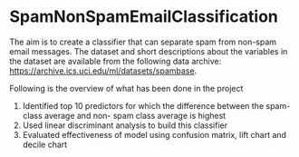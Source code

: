 # SpamNonSpamEmailClassification

The aim is to create a classifier that can separate spam from non-spam email messages.
The dataset and short descriptions about the variables in the dataset are available from the following data 
archive: https://archive.ics.uci.edu/ml/datasets/spambase.

Following is the overview of what has been done in the project

1. Identified top 10 predictors for which the difference between the spam-class average and non- spam class average is highest
2. Used linear discriminant analysis to build this classifier
3. Evaluated effectiveness of model using confusion matrix, lift chart and decile chart

